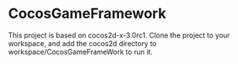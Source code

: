 CocosGameFramework
==================

This project is based on cocos2d-x-3.0rc1. Clone the project to your workspace, and add the cocos2d directory to workspace/CocosGameFrameWork to run it.
